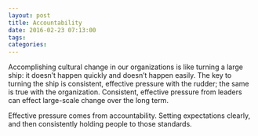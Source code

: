 ```yaml
---
layout: post
title: Accountability
date: 2016-02-23 07:13:00
tags: 
categories: 
---
```


Accomplishing cultural change in our organizations is like turning a large ship: it doesn’t happen quickly and doesn’t happen easily. The key to turning the ship is consistent, effective pressure with the rudder; the same is true with the organization. Consistent, effective pressure from leaders can effect large-scale change over the long term.

Effective pressure comes from accountability. Setting expectations clearly, and then consistently holding people to those standards.